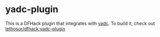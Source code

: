 yadc-plugin
===========

This is a DFHack plugin that integrates with [yadc](https://github.com/lethosor/yadc). To build it, check out [lethosor/dfhack:yadc-plugin](https://github.com/lethosor/dfhack/tree/yadc-plugin)